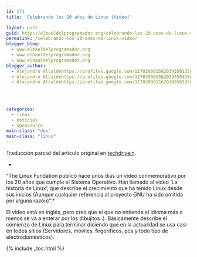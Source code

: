 ```yaml
---
id: 171
title: 'Celebrando los 20 años de Linux [Video]'

layout: post
guid: http://elbauldelprogramador.org/celebrando-los-20-anos-de-linux-video/
permalink: /celebrando-los-20-anos-de-linux-video/
blogger_blog:
  - www.elbauldelprogramador.org
  - www.elbauldelprogramador.org
  - www.elbauldelprogramador.org
blogger_author:
  - Alejandro Alcaldehttps://profiles.google.com/117030001562039350135noreply@blogger.com
  - Alejandro Alcaldehttps://profiles.google.com/117030001562039350135noreply@blogger.com
  - Alejandro Alcaldehttps://profiles.google.com/117030001562039350135noreply@blogger.com

  
  
  
categories:
  - linux
  - noticias
  - opensource
main-class: "dev"
main-class: "linux"
---
```

<div class="iconews">
</div>

Traducción parcial del artículo original en [techdrivein][1].

*  
&#8220;The Linux Fundation publicó hace unos días un vídeo conmemorativo por los 20 años que cumple el Sistema Operatívo. Han llamado al vídeo &#8216;La historia de Linux&#8217;, que describe el crecimiento que ha tenido Linux desde sus inicios (Aunque cualquier referencia al proyecto GNU ha sido omitida por alguna razón)&#8221;.*

  
<!--ad-->

El vídeo está en inglés, pero creo que el que no entienda el idioma más o menos se va a enterar por los dibujitos :). Básicamente describe el comienzo de Linux para terminar diciendo que en la actualidad se usa casi en todos sitios (Servidores, móviles, firgoríficos, pcs y todo tipo de electrodomésticos).





 [1]: http://www.techdrivein.com/2011/04/celebrating-20-years-of-linuxvideo.html

{% include _toc.html %}
